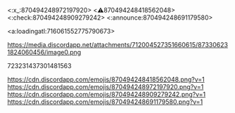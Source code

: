 <:x_:870494248972197920> <:warning:870494248418562048> <:check:870494248909279242> <:announce:870494248691179580>

<a:loadingatl:716061552775790673>

https://media.discordapp.net/attachments/712004527351660615/873306231824060456/image0.png

723231437301481563

https://cdn.discordapp.com/emojis/870494248418562048.png?v=1
https://cdn.discordapp.com/emojis/870494248972197920.png?v=1
https://cdn.discordapp.com/emojis/870494248909279242.png?v=1
https://cdn.discordapp.com/emojis/870494248691179580.png?v=1
